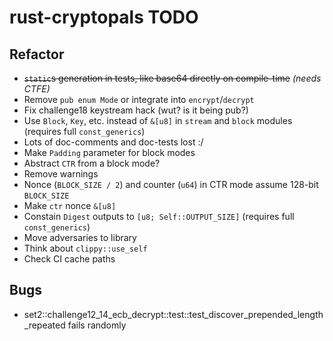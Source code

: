 # rust-cryptopals TODO

## Refactor

- ~~`static`s generation in tests, like base64 directly on compile-time~~ *(needs CTFE)*
- Remove `pub enum Mode` or integrate into `encrypt`/`decrypt`
- Fix challenge18 keystream hack (wut? is it being pub?)
- Use `Block`, `Key`, etc. instead of `&[u8]` in `stream` and `block` modules (requires full `const_generics`)
- Lots of doc-comments and doc-tests lost :/
- Make `Padding` parameter for block modes
- Abstract `CTR` from a block mode?
- Remove warnings
- Nonce (`BLOCK_SIZE / 2`) and counter (`u64`) in CTR mode assume 128-bit `BLOCK_SIZE`
- Make `ctr` nonce `&[u8]`
- Constain `Digest` outputs to `[u8; Self::OUTPUT_SIZE]` (requires full `const_generics`)
- Move adversaries to library
- Think about `clippy::use_self`
- Check CI cache paths

## Bugs

- set2::challenge12_14_ecb_decrypt::test::test_discover_prepended_length_repeated fails randomly
